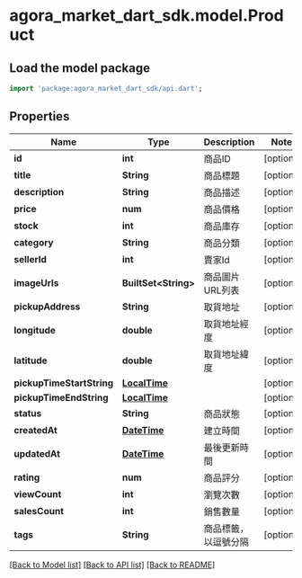 # agora_market_dart_sdk.model.Product

## Load the model package
```dart
import 'package:agora_market_dart_sdk/api.dart';
```

## Properties
Name | Type | Description | Notes
------------ | ------------- | ------------- | -------------
**id** | **int** | 商品ID | [optional] 
**title** | **String** | 商品標題 | [optional] 
**description** | **String** | 商品描述 | [optional] 
**price** | **num** | 商品價格 | [optional] 
**stock** | **int** | 商品庫存 | [optional] 
**category** | **String** | 商品分類 | [optional] 
**sellerId** | **int** | 賣家Id | [optional] 
**imageUrls** | **BuiltSet&lt;String&gt;** | 商品圖片URL列表 | [optional] 
**pickupAddress** | **String** | 取貨地址 | [optional] 
**longitude** | **double** | 取貨地址經度 | [optional] 
**latitude** | **double** | 取貨地址緯度 | [optional] 
**pickupTimeStartString** | [**LocalTime**](LocalTime.md) |  | [optional] 
**pickupTimeEndString** | [**LocalTime**](LocalTime.md) |  | [optional] 
**status** | **String** | 商品狀態 | [optional] 
**createdAt** | [**DateTime**](DateTime.md) | 建立時間 | [optional] 
**updatedAt** | [**DateTime**](DateTime.md) | 最後更新時間 | [optional] 
**rating** | **num** | 商品評分 | [optional] 
**viewCount** | **int** | 瀏覽次數 | [optional] 
**salesCount** | **int** | 銷售數量 | [optional] 
**tags** | **String** | 商品標籤，以逗號分隔 | [optional] 

[[Back to Model list]](../README.md#documentation-for-models) [[Back to API list]](../README.md#documentation-for-api-endpoints) [[Back to README]](../README.md)


